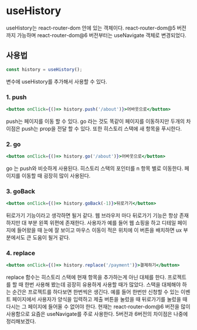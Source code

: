 # useHistory

useHistory는 react-router-dom 안에 있는 객체이다. react-router-dom@5 버전까지 가능하며 react-router-dom@6 버전부터는 useNavigate 객체로 변경되었다.

## 사용법

```jsx
const history = useHistory();
```

변수에 useHistory를 추가해서 사용할 수 있다.

### 1. push

```jsx
<button onClick={()=> history.push('/about')}>어바웃으로</button>
```

push는 페이지를 이동 할 수 있다.
go 라는 것도 똑같이 페이지를 이동하지만 두개의 차이점은 push는 prop을 전달 할 수 있다.
또한 히스토리 스택에 새 항목을 푸시한다.

### 2. go

```jsx
<button onClick={()=> history.go('/about')}>어바웃으로</button>
```

go 는 push와  비슷하게 사용된다.
히스토리 스택의 포인터를 n 항목 별로 이동한다.
페이지를 이동할 때 굉장히 많이 사용된다.

### 3. goBack

```jsx
<button onClick={()=> history.goBack(-1)}>뒤로가기</button>
```

뒤로가기 기능이라고 생각하면 될거 같다.
웹 브라우저 마다 뒤로가기 기능은 항상 존재하지만 대 부분 왼쪽 위편에 존재한다.
사용자가 예를 들어 웹 쇼핑을 하고 디테일 페이지에 들어왔을 때 눈에 잘 보이고 마우스 이동이 적은 위치에 이 버튼을 배치하면 ux 부분에서도 큰 도움이 될거 같다.

### 4. replace

```jsx
<button onClick={()=> history.replace('/payment')}>결제하기</button>
```

replace 함수는 히스토리 스택에 현재 항목을 추가하는게 아닌 대체를 한다.
프로젝트를 할 때 한번 사용해 봤는데 굉장히 유용하게 사용할 때가 많았다.
스택을 대체해야 하는 순간은 프로젝트를 하다보면 한번씩은 생긴다.
예를 들어 한번만 신청할 수 있는 이벤트 페이지에서 사용자가 양식을 입력하고 제출 버튼을 눌렀을 때 뒤로가기를 눌렀을 때 다시는 그 페이지에 들어올 수 없어야 한다.
현재는 react-router-dom@6 버전을 많이 사용함으로 요즘은 useNavigate를 주로 사용한다.
5버전과 6버전의 차이점은 나중에 정리해보겠다.